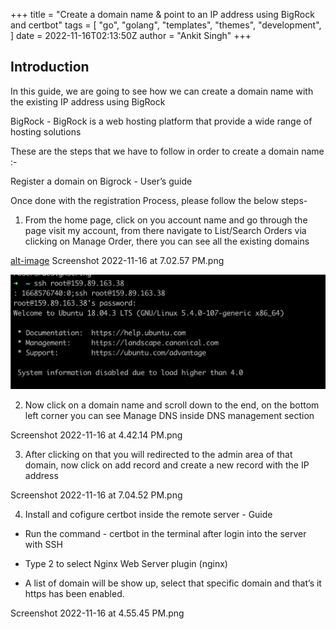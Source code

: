 +++
title = "Create a domain name & point to an IP address using BigRock and certbot"
tags = [
    "go",
    "golang",
    "templates",
    "themes",
    "development",
]
date = 2022-11-16T02:13:50Z
author = "Ankit Singh"
+++

## Introduction
In this guide, we are going to see how we can create a domain name with the existing IP address using BigRock

BigRock - BigRock is a web hosting platform that provide a wide range of hosting solutions

These are the steps that we have to follow in order to create a domain name :-

Register a domain on Bigrock -  User’s guide

Once done with the registration Process, please follow the below steps-

1. From the home page, click on you account name and go through the page visit my account, from there navigate to List/Search Orders via clicking on Manage Order, there you can see all the existing domains

  [alt-image]()
Screenshot 2022-11-16 at 7.02.57 PM.png

![alt text](https://github.com/DesignString/designstring-tech-blogs/blob/main/content/post/images/ssh%20-enable.png?raw=true)

2.  Now click on a  domain name and scroll down to the end, on the bottom left corner you can see Manage DNS inside DNS management section

Screenshot 2022-11-16 at 4.42.14 PM.png

3.  After clicking on that you will redirected to the admin area of that domain, now click on add record and create a new record with the IP address

Screenshot 2022-11-16 at 7.04.52 PM.png

 4. Install and cofigure certbot inside the remote server - Guide

* Run the command - certbot in the terminal after login into the server with SSH

* Type 2 to select Nginx Web Server plugin (nginx)

* A list of domain will be show up, select that specific domain and that’s it https has been enabled.

Screenshot 2022-11-16 at 4.55.45 PM.png

